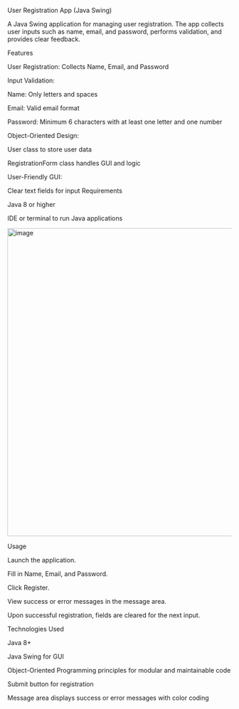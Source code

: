 User Registration App (Java Swing)

A Java Swing application for managing user registration. The app collects user inputs such as name, email, and password, performs validation, and provides clear feedback.

Features

User Registration: Collects Name, Email, and Password

Input Validation:

Name: Only letters and spaces

Email: Valid email format

Password: Minimum 6 characters with at least one letter and one number

Object-Oriented Design:

User class to store user data

RegistrationForm class handles GUI and logic

User-Friendly GUI:

Clear text fields for input
Requirements

Java 8 or higher

IDE or terminal to run Java applications

<img width="1281" height="693" alt="image" src="https://github.com/user-attachments/assets/f979e4c5-4dd9-4cf9-94e6-7efae819ca2b" />

Usage

Launch the application.

Fill in Name, Email, and Password.

Click Register.

View success or error messages in the message area.

Upon successful registration, fields are cleared for the next input.

Technologies Used

Java 8+

Java Swing for GUI

Object-Oriented Programming principles for modular and maintainable code

Submit button for registration

Message area displays success or error messages with color coding
